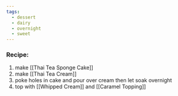 ```yaml
---
tags:
  - dessert
  - dairy
  - overnight
  - sweet
---
```

### Recipe:
1. make [[Thai Tea Sponge Cake]]
2. make [[Thai Tea Cream]]
3. poke holes in cake and pour over cream then let soak overnight
4. top with [[Whipped Cream]] and [[Caramel Topping]]